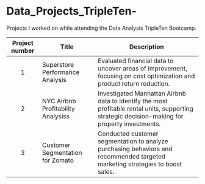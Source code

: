 # Data_Projects_TripleTen-
Projects I worked on while attending the Data Analysis TripleTen Bootcamp.


| Project number | Title | Description |
| :-----------: | ----------- |----------- |
| 1 | Superstore Performance Analysis|  Evaluated financial data to uncover areas of improvement, focusing on cost optimization and product return reduction.|
| 2 | NYC Airbnb Profitability Analysiss | Investigated Manhattan Airbnb data to identify the most profitable rental units, supporting strategic decision-making for property investments.|
| 3 |Customer Segmentation for Zomato | Conducted customer segmentation to analyze purchasing behaviors and recommended targeted marketing strategies to boost sales.|
